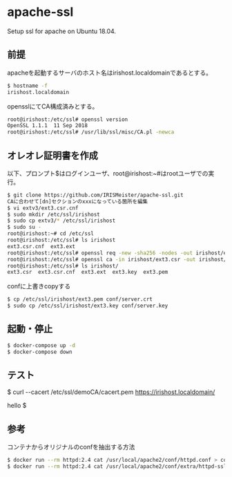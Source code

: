 # apache-ssl
Setup ssl for apache on Ubuntu 18.04.

## 前提
apacheを起動するサーバのホスト名はirishost.localdomainであるとする。
```bash
$ hostname -f
irishost.localdomain
```
opensslにてCA構成済みとする。
```bash
root@irishost:/etc/ssl# openssl version
OpenSSL 1.1.1  11 Sep 2018
root@irishost:/etc/ssl# /usr/lib/ssl/misc/CA.pl -newca
```

## オレオレ証明書を作成
以下、プロンプト$はログインユーザ、root@irishost:~#はrootユーザでの実行。

```bash
$ git clone https://github.com/IRISMeister/apache-ssl.git
CAに合わせて[dn]セクションのxxxになっている箇所を編集
$ vi extv3/ext3.csr.cnf
$ sudo mkdir /etc/ssl/irishost
$ sudo cp extv3/* /etc/ssl/irishost
$ sudo su -
root@irishost:~# cd /etc/ssl
root@irishost:/etc/ssl# ls irishost
ext3.csr.cnf  ext3.ext
root@irishost:/etc/ssl# openssl req -new -sha256 -nodes -out irishost/ext3.csr -newkey rsa:2048 -keyout irishost/ext3.key -config irishost/ext3.csr.cnf
root@irishost:/etc/ssl# openssl ca -in irishost/ext3.csr -out irishost/ext3.pem -cert /etc/ssl/demoCA/cacert.pem -keyfile /etc/ssl/demoCA/private/cakey.pem -extfile irishost/ext3.ext -days 3650
root@irishost:/etc/ssl# ls irishost/
ext3.csr  ext3.csr.cnf  ext3.ext  ext3.key  ext3.pem
```
confに上書きcopyする
```bash
$ cp /etc/ssl/irishost/ext3.pem conf/server.crt
$ sudo cp /etc/ssl/irishost/ext3.key conf/server.key
```

## 起動・停止
```bash
$ docker-compose up -d
$ docker-compose down
```

## テスト
$ curl --cacert /etc/ssl/demoCA/cacert.pem https://irishost.localdomain/
<html>
    <body>
        hello
    </body>
</html>
$ 

## 参考
コンテナからオリジナルのconfを抽出する方法
```bash
$ docker run --rm httpd:2.4 cat /usr/local/apache2/conf/httpd.conf > conf/httpd.conf
$ docker run --rm httpd:2.4 cat /usr/local/apache2/conf/extra/httpd-ssl.conf > conf/extra/httpd-ssl.conf
```
